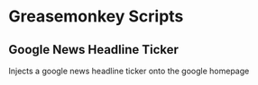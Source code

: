 Greasemonkey Scripts
====================

Google News Headline Ticker
---------------------------
Injects a google news headline ticker onto the google homepage
